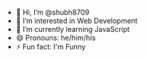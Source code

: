 - 👋 Hi, I’m @shubh8709
- 👀 I’m interested in Web Development
- 🌱 I’m currently learning JavaScript
- 😄 Pronouns: he/him/his
- ⚡ Fun fact: I'm Funny

<!---
shubh8709/shubh8709 is a ✨ special ✨ repository because its `README.md` (this file) appears on your GitHub profile.
You can click the Preview link to take a look at your changes.
--->
